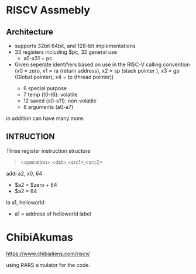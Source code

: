 # RISCV Assmebly

## Architecture

<ul>
<li>supports 32bit 64bit, and 128-bit implementations</li>
<li>33 registers including $pc, 32 general use 
<ul><li>x0-x31 + pc</li></ul>
<li>Given seperate identifiers based on use in the RISC-V calling convention (x0 = zero, x1 = ra (return address), x2 = sp (stack pointer ), x3 = gp (Global pointer), x4 = tp (thread pointer))</li>
<ul>
<li>6 special purpose</li>
<li>7 temp (t0-t6): volatile</li> 
<li>12 saved (s0-s11): non-volatile</li> 
<li>8 arguments (a0-a7)</li> 
</ul>
</li>
</ul>
in addition can have many more. 

## INTRUCTION 

Three register instruction structure <br>
>\<operation> \<dst>,\<src1>,\<src2>

addi a2, x0, 64
<ul>
<li>$a2 = $zero + 64 </li>
<li>$a2 = 64 </li>
</ul>

la a1, helloworld
<ul>
<li>a1 = address of helloworld label </li>
</ul>


# ChibiAkumas

https://www.chibialiens.com/riscv/


using RARS simulator for the code. 

